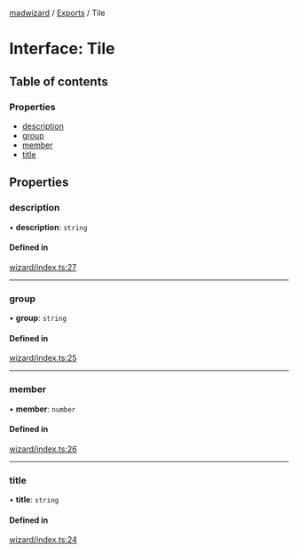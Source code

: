 [madwizard](../README.md) / [Exports](../modules.md) / Tile

# Interface: Tile

## Table of contents

### Properties

- [description](Tile.md#description)
- [group](Tile.md#group)
- [member](Tile.md#member)
- [title](Tile.md#title)

## Properties

### description

• **description**: `string`

#### Defined in

[wizard/index.ts:27](https://github.com/starpit/madwizard/blob/7849c0f/src/wizard/index.ts#L27)

---

### group

• **group**: `string`

#### Defined in

[wizard/index.ts:25](https://github.com/starpit/madwizard/blob/7849c0f/src/wizard/index.ts#L25)

---

### member

• **member**: `number`

#### Defined in

[wizard/index.ts:26](https://github.com/starpit/madwizard/blob/7849c0f/src/wizard/index.ts#L26)

---

### title

• **title**: `string`

#### Defined in

[wizard/index.ts:24](https://github.com/starpit/madwizard/blob/7849c0f/src/wizard/index.ts#L24)

